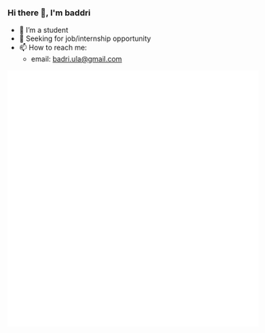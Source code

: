 ### Hi there 👋, I'm baddri

<!--
**baddri/baddri** is a ✨ _special_ ✨ repository because its `README.md` (this file) appears on your GitHub profile.

Here are some ideas to get you started:

- 🔭 I’m currently working on ...
- 🌱 I’m currently learning ...
- 👯 I’m looking to collaborate on ...
- 🤔 I’m looking for help with ...
- 💬 Ask me about ...
- 📫 How to reach me: ...
- 😄 Pronouns: ...
- ⚡ Fun fact: ...
-->
- 🌱 I’m a student
- 🔭 Seeking for job/internship opportunity
- 📫 How to reach me:
  - email: badri.ula@gmail.com

![Metrics](https://github.com/baddri/baddri/blob/main/github-metrics.svg)
